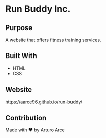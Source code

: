 # Run Buddy Inc.

## Purpose 
A website that offers fitness training services.

## Built With 
* HTML 
* CSS

## Website 
https://aarce96.github.io/run-buddy/

## Contribution
Made with ❤️ by Arturo Arce
